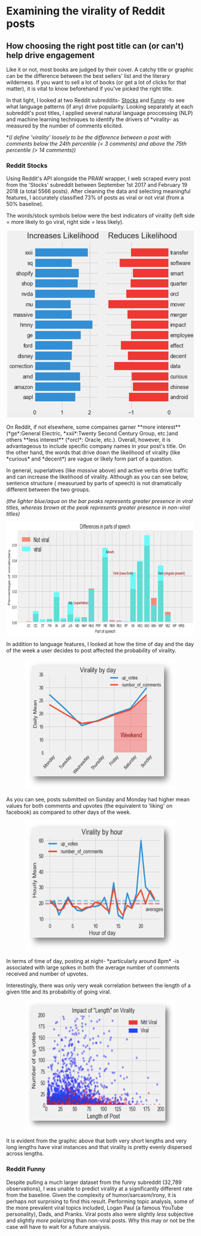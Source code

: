 # Examining the virality of Reddit posts
## How choosing the right post title can (or can't) help drive engagement

Like it or not, most books are judged by their cover. A catchy title or graphic can be the difference between the best sellers' list and the literary wilderness. If you want to sell a lot of books (or get a lot of clicks for that matter), it is vital to know beforehand if you've picked the right title. 

In that light, I looked at two Reddit subreddits- [Stocks](https://www.reddit.com/r/stocks/) and [Funny](https://www.reddit.com/r/funny/) -to see what language patterns (if any) drive popularity. Looking separately at each subreddit's post titles, I applied several natural language proccessing (NLP) and machine learning techniques to identify the drivers of *virality- as measured by the number of comments elicited.

*(*I define 'virality'  loosely to be the difference between a post with comments below the 24th percentile (< 3 comments) and above the 75th percentile (> 14 comments))*

### Reddit Stocks
Using Reddit's API alongside the PRAW wrapper, I web scraped every post from the 'Stocks' subreddit between September 1st 2017 and February 19 2018 (a total 5566 posts). After cleaning the data and selecting meaningful features, I accurately classified 73% of posts as viral or not viral (from a 50% baseline). 

The  words/stock symbols below were the best indicators of virality (left side = more likely to go viral, right side = less likely).
<p align="center">
  <img src="https://github.com/slevin886/Reddit_Stock_Subreddit/blob/master/images/Picture2.png" height="500" width="500">
</p>
On Reddit, if not elsewhere, some compaines garner **more interest** (*ge*:General Electric, *xxii*:Twenty Second Century Group, etc.)and others **less interest** (*orcl*: Oracle, etc.). Overall, however, it is advantageous to include specific company names in your post's title. On the other hand, the words that drive down the likelihood of virality (like *curious* and *decent*) are vague or likely form part of a question.  

In general, superlatives (like *massive* above) and active verbs drive traffic and can increase the likelihood of virality.  Although as you can see below, sentence structure ( measurued by parts of speech) is not dramatically different between the two groups. 

*(the lighter blue/aqua on the bar peaks represents greater presence in viral titles, whereas brown at the peak represents greater presence in non-viral titles)*
<p align="center">
  <img src="https://github.com/slevin886/Reddit_Stock_Subreddit/blob/master/images/Picture6.png" height="300" width="700">
</p>
In addition to language features, I looked at how the time of day and the day of the week a user decides to post affected the  probability of virality.
<p align="center">
  <img src="https://github.com/slevin886/Reddit_Stock_Subreddit/blob/master/images/Picture4.png" height="350" width="400">
</p>
As you can see, posts submitted on Sunday and Monday had higher mean values for both comments and upvotes (the equivalent to 'liking' on facebook) as compared to other days of the week.
<p align="center">
  <img src="https://github.com/slevin886/Reddit_Stock_Subreddit/blob/master/images/Picture1.png" height="350" width="400">
</p>
In terms of time of day, posting at night- *particularly around 8pm* -is associated with large spikes in both the average number of comments received and number of upvotes. 

Interestingly, there was only very weak correlation between the length of a given title and its probabiltiy of going viral. 
<p align="center">
  <img src="https://github.com/slevin886/Reddit_Stock_Subreddit/blob/master/images/Picture15.png" height="350" width="400">
</p>
It is evident from the graphic above that both very short lengths and very long lengths have viral instances and that virality is pretty evenly dispersed across lengths. 

### Reddit Funny

Despite pulling a much larger dataset from the funny subreddit (32,789 observations), I was unable to predict virality at a significantly different rate from the baseline. Given the complexity of humor/sarcasm/irony, it is perhaps not surprising to find this result. Performing topic analysis, some of the more prevalent viral topics included, Logan Paul (a famous YouTube personality), Dads, and Pranks. Viral posts also were slightly *less* subjective and slightly *more* polarizing than non-viral posts. Why this may or not be the case will have to wait for a future analysis. 
